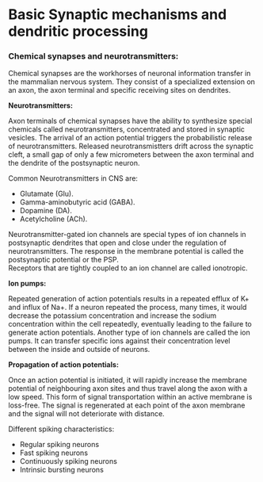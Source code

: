 # Basic Synaptic mechanisms and dendritic processing

### Chemical synapses and neurotransmitters:

Chemical synapses are the workhorses of neuronal information transfer in the mammalian nervous system. They consist of a specialized extension on an axon, the axon terminal and specific receiving sites on dendrites.

**Neurotransmitters:**

Axon terminals of chemical synapses have the ability to synthesize special chemicals called neurotransmitters, concentrated and stored in synaptic vesicles. The arrival of an action potential triggers the probabilistic release of neurotransmitters. Released neurotransmistters drift across the synaptic cleft, a small gap of only a few micrometers between the axon terminal and the dendrite of the postsynaptic neuron.

Common Neurotransmitters in CNS are:
* Glutamate (Glu).
* Gamma-aminobutyric acid (GABA).
* Dopamine (DA).
* Acetylcholine (ACh).

Neurotransmitter-gated ion channels are special types of ion channels in postsynaptic dendrites that open and close under the regulation of neurotransmitters. The response in the membrane potential is called the postsynaptic potential or the PSP.  
Receptors that are tightly coupled to an ion channel are called ionotropic.

**Ion pumps:**

Repeated generation of action potentials results in a repeated efflux of K+ and influx of Na+. If a neuron repeated the process, many times, it would decrease the potassium concentration and increase the sodium concentration within the cell repeatedly, eventually leading to the failure to generate action potentials. Another type of ion channels are called the ion pumps. It can transfer specific ions against their concentration level between the inside and outside of neurons. 

**Propagation of action potentials:**

Once an action potential is initiated, it will rapidly increase the membrane potential of neighbouring axon sites and thus travel along the axon with a low speed. This form of signal transportation within an active membrane is loss-free. The signal is regenerated at each point of the axon membrane and the signal will not deteriorate with distance.

Different spiking characteristics:
* Regular spiking neurons
* Fast spiking neurons
* Continuously spiking neurons
* Intrinsic bursting neurons
